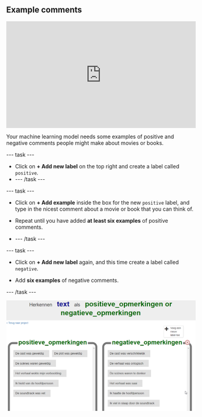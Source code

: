## Example comments

<html>
  <div style="position: relative; overflow: hidden; padding-top: 56.25%;">
    <iframe style="position: absolute; top: 0; left: 0; right: 0; width: 100%; height: 100%; border: none;" src="https://www.youtube.com/embed/WBfF-dtTW_Y?rel=0&cc_load_policy=1" allowfullscreen allow="accelerometer; autoplay; clipboard-write; encrypted-media; gyroscope; picture-in-picture; web-share"></iframe>
  </div>
</html>

Your machine learning model needs some examples of positive and negative comments people might make about movies or books.

--- task ---

+ Click on **+ Add new label** on the top right and create a label called `positive`.
+ --- /task ---

--- task ---

+ Click on **+ Add example** inside the box for the new `positive` label, and type in the nicest comment about a movie or book that you can think of.

+ Repeat until you have added **at least six examples** of positive comments.
+ --- /task ---

--- task ---

+ Click on **+ Add new label** again, and this time create a label called `negative`.

+ Add **six examples** of negative comments.

--- /task ---

![Six examples of positive comments: "The cast were brilliant", "The plot was great", "The scenes were awesome", "The story sparked my imagination", "I loved the main character", "The soundtrack rocked" and six examples of negative comments: "The cast were awful", "The plot made no sense", "The scenes were too dark", "The story was boring", "I hated the main character", "The soundtrack put me to sleep".](images/example-messages.png)




